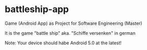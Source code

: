 # battleship-app
Game (Android App) as Project for Software Engineering (Master)

It is the game "battle ship" aka. "Schiffe versenken" in german

Note: Your device should habe Android 5.0 at the latest!
